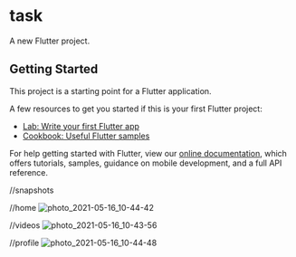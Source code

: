 # task

A new Flutter project.

## Getting Started

This project is a starting point for a Flutter application.

A few resources to get you started if this is your first Flutter project:

- [Lab: Write your first Flutter app](https://flutter.dev/docs/get-started/codelab)
- [Cookbook: Useful Flutter samples](https://flutter.dev/docs/cookbook)

For help getting started with Flutter, view our
[online documentation](https://flutter.dev/docs), which offers tutorials,
samples, guidance on mobile development, and a full API reference.


//snapshots

//home
![photo_2021-05-16_10-44-42](https://user-images.githubusercontent.com/69866859/118386250-c6cf6500-b633-11eb-8ac5-c252077e2ce8.jpg)

//videos
![photo_2021-05-16_10-43-56](https://user-images.githubusercontent.com/69866859/118386264-e070ac80-b633-11eb-99b0-4abef411ecff.jpg)

//profile
![photo_2021-05-16_10-44-48](https://user-images.githubusercontent.com/69866859/118386267-e6ff2400-b633-11eb-99e2-b89d7d0d8f35.jpg)
